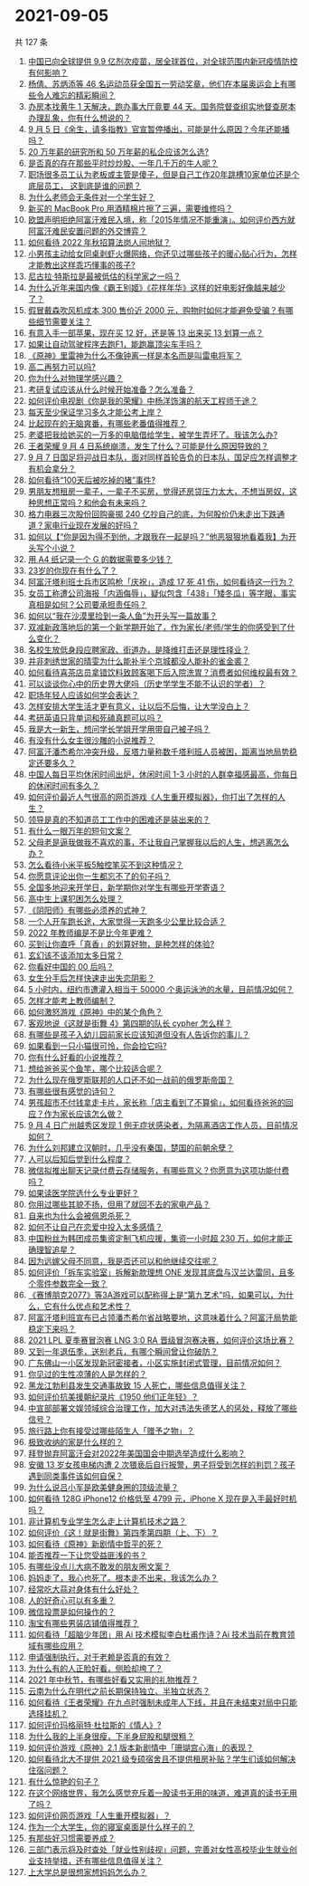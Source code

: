 # 2021-09-05

共 127 条

<!-- BEGIN -->
<!-- 最后更新时间 Sun Sep 05 2021 19:14:33 GMT+0800 (China Standard Time) -->

1. [中国已向全球提供 9.9
   亿剂次疫苗，居全球首位，对全球范围内新冠疫情防控有何影响？](https://www.zhihu.com/question/484495281)
1. [杨倩、苏炳添等 46
   名运动员获全国五一劳动奖章，他们在本届奥运会上有哪些令人难忘的精彩瞬间？](https://www.zhihu.com/question/484821691)
1. [办房本找黄牛 1 天解决，跑办事大厅竟要 44
   天。国务院督查组实地督查房本办理乱象，你有什么想说的？](https://www.zhihu.com/question/484495345)
1. [9 月 5
   日《余生，请多指教》官宣暂停播出，可能是什么原因？今年还能播吗？](https://www.zhihu.com/question/484868840)
1. [20 万年薪的研究所和 50 万年薪的私企应该怎么选?](https://www.zhihu.com/question/483242962)
1. [是否真的存在那些平时炒炒股、一年几千万的牛人呢？](https://www.zhihu.com/question/26104489)
1. [职场很多员工认为老板或主管是傻子，但是自己工作20年跳槽10家单位还是个底层员工，
   这到底是谁的问题？](https://www.zhihu.com/question/483642412)
1. [为什么老师会无条件对一个学生好？](https://www.zhihu.com/question/475096101)
1. [新买的 MacBook Pro 用酒精棉片擦了三遍，需要维修吗？](https://www.zhihu.com/question/481495664)
1. [欧盟声明拒绝阿富汗难民入境，称「2015年情况不能重演」。如何评价西方就阿富汗难民安置问题的外交博弈？](https://www.zhihu.com/question/484243105)
1. [如何看待 2022 年秋招算法岗人间地狱？](https://www.zhihu.com/question/453325429)
1. [小男孩主动给女同桌剥虾火爆网络，你还见过哪些孩子的暖心贴心行为，怎样才能教出这样乖巧懂事的孩子?](https://www.zhihu.com/question/484435500)
1. [尼古拉·特斯拉是最被低估的科学家之一吗？](https://www.zhihu.com/question/388078989)
1. [为什么近年来国内像《霸王别姬》《花样年华》这样的好电影好像越来越少了？](https://www.zhihu.com/question/36175485)
1. [假冒戴森吹风机成本 300 售价近 2000
   元，购物时如何才能避免受骗？有哪些细节需要关注？](https://www.zhihu.com/question/484836726)
1. [有意入手一部苹果，现在买 12 好，还是等 13 出来买 13
   划算一点？](https://www.zhihu.com/question/481698410)
1. [如果让自动驾驶程序去跑F1，能跑赢顶尖车手吗？](https://www.zhihu.com/question/483796359)
1. [《原神》里雷神为什么不像钟离一样是本名而是叫雷电将军？](https://www.zhihu.com/question/484102354)
1. [高二再努力可以吗?](https://www.zhihu.com/question/481700662)
1. [你为什么对物理学感兴趣？](https://www.zhihu.com/question/472866387)
1. [考研复试应该从什么时候开始准备？怎么准备？](https://www.zhihu.com/question/306774232)
1. [如何评价电视剧《你是我的荣耀》中杨洋饰演的航天工程师于途？](https://www.zhihu.com/question/475240010)
1. [每天至少保证学习多久才能公考上岸？](https://www.zhihu.com/question/403638262)
1. [比起现在的无脑爽番，有哪些老番值得推荐？](https://www.zhihu.com/question/483678309)
1. [老婆把我给她买的一万多的电脑借给学生，被学生弄坏了。我该怎么办?](https://www.zhihu.com/question/420145060)
1. [王者荣耀 9 月 4
   日系统崩溃，发生了什么？可能是什么原因导致的？](https://www.zhihu.com/question/484746148)
1. [9 月 7
   日国足将迎战日本队，面对同样首轮告负的日本队，国足应怎样调整才有机会拿分？](https://www.zhihu.com/question/484614823)
1. [如何看待“100天后被吃掉的猪”事件?](https://www.zhihu.com/question/484143952)
1. [男朋友想租房一辈子，一辈子不买房，觉得还房贷压力太大，不想当房奴，这种思想正常吗？和他会有未来吗？](https://www.zhihu.com/question/479887699)
1. [格力电器三次股份回购豪掷 240
   亿抄自己的底，为何股价仍未走出下跌通道？家电行业现在发展的好吗？](https://www.zhihu.com/question/484155420)
1. [如何以【“你是因为得不到他，才跟我在一起是吗？”他恶狠狠地看着我】为开头写个小说？](https://www.zhihu.com/question/474803867)
1. [用 A4 纸记录一个 G 的数据需要多少钱？](https://www.zhihu.com/question/483838337)
1. [23岁的你现在有什么了？](https://www.zhihu.com/question/466947617)
1. [阿富汗塔利班士兵市区鸣枪「庆祝」，造成 17 死 41
   伤，如何看待这一行为？](https://www.zhihu.com/question/484733609)
1. [女员工称遭公司海报「内涵侮辱」，疑似包含「438」「矮冬瓜」等字眼，事实真相是如何？公司要承担责任吗？](https://www.zhihu.com/question/484406846)
1. [如何以“我在沙漠里捡到一条人鱼”为开头写一篇故事？](https://www.zhihu.com/question/472285522)
1. [双减新政落地后的第一个新学期开始了，作为家长/老师/学生的你感受到了什么变化？](https://www.zhihu.com/question/483979961)
1. [名校生放低身段应聘家政、街道办，是降维打击还是理性择业？](https://www.zhihu.com/question/484622217)
1. [并非刺绣世家的晴雯为什么能补半个京城都没人能补的雀金裘？](https://www.zhihu.com/question/484362516)
1. [如何看待喜茶店员拿错饮料致顾客喝下后入院洗胃？消费者如何维权最有效？](https://www.zhihu.com/question/484523708)
1. [可以谈谈你心中的历史界大佬吗（历史学学生不能不认识的学者）？](https://www.zhihu.com/question/384961523)
1. [职场年轻人应该如何学会表达？](https://www.zhihu.com/question/483898547)
1. [怎样安排大学生活才更有意义，让以后不后悔，让大学没白上？](https://www.zhihu.com/question/437403791)
1. [考研英语只背单词和死磕真题可以吗？](https://www.zhihu.com/question/271290200)
1. [我是大一新生，想问学长学姐开学用带自己被子吗？](https://www.zhihu.com/question/479714454)
1. [有没有什么女主很沙雕的小说推荐？](https://www.zhihu.com/question/358898140)
1. [阿富汗潘杰希尔冲突升级，反塔力量称数千塔利班人员被困，距离当地局势稳定还要多久？](https://www.zhihu.com/question/484812086)
1. [中国人每日平均休闲时间出炉，休闲时间 1-3
   小时的人群幸福感最高，你每日的休闲时间有多久？](https://www.zhihu.com/question/484407964)
1. [如何评价最近人气很高的网页游戏《人生重开模拟器》，你打出了怎样的人生？](https://www.zhihu.com/question/484487140)
1. [领导是真的不知道员工工作中的困难还是装出来的？](https://www.zhihu.com/question/470956480)
1. [有什么一眼万年的短句文案？](https://www.zhihu.com/question/463384439)
1. [父母老是逼我做我不喜欢的事，不让我自己掌握我以后的人生，想逃离怎么办？](https://www.zhihu.com/question/484806771)
1. [怎么看待小米平板5触控笔买不到这种情况？](https://www.zhihu.com/question/479998110)
1. [你愿意评论出你一生都忘不了的句子吗？](https://www.zhihu.com/question/435292142)
1. [全国多地迎来开学日，新学期你对学生有哪些开学寄语？](https://www.zhihu.com/question/483927101)
1. [高中生上课犯困怎么处理？](https://www.zhihu.com/question/481969464)
1. [《阴阳师》有哪些必须养的式神？](https://www.zhihu.com/question/311961456)
1. [一个人开车跑长途，大家觉得一天跑多少公里比较合适？](https://www.zhihu.com/question/454734760)
1. [2022 年教师编是不是比今年更难？](https://www.zhihu.com/question/474990329)
1. [买到让你直呼「真香」的划算好物，是种怎样的体验?](https://www.zhihu.com/question/484198672)
1. [玄幻该不该添加太多日常？](https://www.zhihu.com/question/484405346)
1. [你看好中国的 00 后吗？](https://www.zhihu.com/question/339837587)
1. [女生分手后怎样快速走出失恋阴影？](https://www.zhihu.com/question/40162349)
1. [5 小时内，纽约市遭灌入相当于 50000
   个奥运泳池的水量，目前情况如何？](https://www.zhihu.com/question/484388628)
1. [怎样才能考上教师编制？](https://www.zhihu.com/question/23612599)
1. [如何激怒游戏《原神》中的某个角色？](https://www.zhihu.com/question/481960501)
1. [客观地说《这就是街舞 4》第四期的队长 cypher 怎么样？](https://www.zhihu.com/question/484764930)
1. [有哪些是孩子入幼儿园前家长应该知道但没有人告诉你的事儿？](https://www.zhihu.com/question/458352109)
1. [如果看到一只小猫很可怜，你会捡它吗?](https://www.zhihu.com/question/475608579)
1. [你有什么好看的小说推荐？](https://www.zhihu.com/question/390033283)
1. [想给爸爸买个鱼竿，哪个比较适合呢？](https://www.zhihu.com/question/480515224)
1. [为什么现在俄罗斯联邦的人口还不如一战前的俄罗斯帝国？](https://www.zhihu.com/question/481673816)
1. [有哪些很有感觉的诗句？](https://www.zhihu.com/question/480014373)
1. [男孩超市不付钱拿走卡片，家长称「店主看到了不算偷」，如何看待爸爸的回应？作为家长应该怎么做？](https://www.zhihu.com/question/483774973)
1. [9 月 4 日广州越秀区发现 1
   例无症状感染者，为隔离酒店工作人员，目前情况如何？](https://www.zhihu.com/question/484760721)
1. [为什么刘邦建立汉朝时，几乎没有秦国，楚国的前朝余孽？](https://www.zhihu.com/question/484319378)
1. [人可以后知后觉到什么程度？](https://www.zhihu.com/question/36760554)
1. [微信拟推出聊天记录付费云存储服务，有哪些意义？你愿意为这项功能付费吗？](https://www.zhihu.com/question/484674591)
1. [如果读医学院选什么专业更好？](https://www.zhihu.com/question/323991221)
1. [你用过哪些其貌不扬，但用了就回不去的家电产品？](https://www.zhihu.com/question/373748750)
1. [自来也为什么会被佩恩杀死？](https://www.zhihu.com/question/484339253)
1. [如何不让自己在恋爱中投入太多感情？](https://www.zhihu.com/question/28449115)
1. [中国粉丝为韩团成员集资定制飞机应援，集资一小时超 230
   万，如何才能正确理智追星？](https://www.zhihu.com/question/484827794)
1. [因为远嫁父母不同意，我是否还可以和他继续交往呢？](https://www.zhihu.com/question/484570451)
1. [如何评价「拆车实验室」拆解新款理想 ONE
   发现其底盘与汉兰达雷同，且多个零件参数完全一致？](https://www.zhihu.com/question/484441010)
1. [《赛博朋克2077》等3A游戏可以配称得上是“第九艺术”吗，如果可以，为什么，它有什么优点和艺术性？](https://www.zhihu.com/question/483821861)
1. [阿富汗塔利班宣布已占领潘杰希尔省战略要地，这意味着什么？阿富汗局势能稳定下来吗？](https://www.zhihu.com/question/484706488)
1. [2021 LPL 夏季赛冒泡赛 LNG 3:0 RA
   晋级冒泡赛决赛，如何评价这场比赛？](https://www.zhihu.com/question/484706324)
1. [又到一年退伍季，送别老兵，有哪个瞬间曾让你破防？](https://www.zhihu.com/question/484029261)
1. [广东佛山一小区发现新冠密接者，小区实施封闭式管理，目前情况如何？](https://www.zhihu.com/question/484809322)
1. [你见过的生性凉薄的人是怎样的？](https://www.zhihu.com/question/29174460)
1. [黑龙江勃利县发生交通事故致 15 人死亡，哪些信息值得关注？](https://www.zhihu.com/question/484628079)
1. [如何评价抗美援朝纪录片《1950 他们正年轻》？](https://www.zhihu.com/question/475260500)
1. [中宣部部署文娱领域综合治理工作，加大对违法失德艺人的惩处，释放了哪些信号？](https://www.zhihu.com/question/484282299)
1. [旅行路上你有接受过哪些陌生人「赠予之物」？](https://www.zhihu.com/question/481247397)
1. [极致收纳的家是什么样的？](https://www.zhihu.com/question/331434969)
1. [拜登抛弃阿富汗会对2022年美国国会中期选举造成什么影响？](https://www.zhihu.com/question/480171862)
1. [安徽 13 岁女孩电梯内遭 2
   次猥亵后自行报警，男子将受到怎样的判罚？孩子遇到同类事件该如何自保？](https://www.zhihu.com/question/484237973)
1. [为什么说吕小军是欧美健身圈的顶级流量？](https://www.zhihu.com/question/476674229)
1. [如何看待 128G iPhone12 价格低至 4799 元，iPhone X
   现在是入手最好时机吗？](https://www.zhihu.com/question/484432174)
1. [非计算机专业学生怎么走上计算机技术之路？](https://www.zhihu.com/question/21671705)
1. [如何评价《这！就是街舞》第四季第四期（上、下）？](https://www.zhihu.com/question/484617833)
1. [如何看待《原神》新剧情中哲平的死？](https://www.zhihu.com/question/484342788)
1. [能否推荐一下让您受益匪浅的书？](https://www.zhihu.com/question/481614328)
1. [有哪些没点儿大病不敢发的朋友圈文案？](https://www.zhihu.com/question/483629892)
1. [妈妈走了，我心也死了。根本走不出来，我该怎么办？](https://www.zhihu.com/question/483272707)
1. [经常吃大蒜对身体有什么好处？](https://www.zhihu.com/question/475285623)
1. [人的好奇心可以有多重？](https://www.zhihu.com/question/483749919)
1. [微信投票是如何操作的？](https://www.zhihu.com/question/38141143)
1. [淘宝有哪些男装店铺值得推荐？](https://www.zhihu.com/question/20918261)
1. [如何看待「超脑少年团」用 Ai 技术模拟李白杜甫作诗？Ai
   技术当前在教育领域有哪些应用？](https://www.zhihu.com/question/484538986)
1. [申请强制执行，对于老赖是否真的有效？](https://www.zhihu.com/question/437656506)
1. [为什么有的人正脸好看，侧脸却垮了？](https://www.zhihu.com/question/483702280)
1. [2021 年中秋节，有哪些好看又实用的礼物推荐？](https://www.zhihu.com/question/483993110)
1. [云南为什么在明代之前长期保持独立、半独立状态？](https://www.zhihu.com/question/36834582)
1. [如何看待《王者荣耀》在九点时强制未成年人下线，并且在未结束对局中只能选择挂机？](https://www.zhihu.com/question/484532812)
1. [如何评价玛格丽特·杜拉斯的《情人》?](https://www.zhihu.com/question/37766551)
1. [为什么我的上半身很瘦，下半身屁股和腿很粗？](https://www.zhihu.com/question/27564483)
1. [如何评价游戏《原神》2.1 版本新剧情中「珊瑚宫心海」的表现？](https://www.zhihu.com/question/484116793)
1. [如何看待北大不提供 2021
   级专硕宿舍且不提供租房补贴？学生们该如何解决住宿问题？](https://www.zhihu.com/question/483220491)
1. [有什么惊艳的句子？](https://www.zhihu.com/question/432528611)
1. [在这个网络世界，我怎么感觉充斥着一股读书无用的味道，难道真的读书无用了吗？](https://www.zhihu.com/question/480512247)
1. [如何评价网页游戏「人生重开模拟器」？](https://www.zhihu.com/question/484526139)
1. [作为一个大学生，你的寝室桌面是什么样子的？](https://www.zhihu.com/question/319191971)
1. [有那些好习惯需要养成？](https://www.zhihu.com/question/431242009)
1. [三部门表示将及时查处「就业性别歧视」问题，完善对女性高校毕业生就业创业支持举措，还有哪些信息值得关注？](https://www.zhihu.com/question/484485579)
1. [上大学总是很想家想妈妈怎么办？](https://www.zhihu.com/question/414756223)

<!-- END -->
